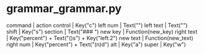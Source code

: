 # grammar_grammar.py

command | action
control | Key("c")
left num | Text("<n>")
left text | Text("<text>")
shift | Key("s")
section | Text("### ")
new key | Function(new_key)
right text | Key("percent") + Text("()s") + Key("left:2")
new text | Function(new_text)
right num | Key("percent") + Text("(n)d")
alt | Key("a")
super | Key("w")
